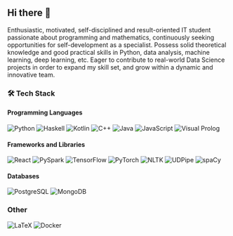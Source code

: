 ## Hi there 👋

Enthusiastic, motivated, self-disciplined and result-oriented IT student passionate about programming and mathematics, continuously seeking opportunities for self-development as a specialist. Possess solid theoretical knowledge and good practical skills in Python, data analysis, machine learning, deep learning, etc. Eager to contribute to real-world Data Science projects in order to expand my skill set, and grow within a dynamic and innovative team.

### 🛠️ Tech Stack

#### Programming Languages
![Python](https://img.shields.io/badge/-Python-3776AB?logo=python&logoColor=white)
![Haskell](https://img.shields.io/badge/-Haskell-5D4F85?logo=haskell&logoColor=white)
![Kotlin](https://img.shields.io/badge/-Kotlin-7F52FF?logo=kotlin&logoColor=white)
![C++](https://img.shields.io/badge/-C++-00599C?logo=c%2B%2B&logoColor=white)
![Java](https://img.shields.io/badge/-Java-007396?logo=java&logoColor=white)
![JavaScript](https://img.shields.io/badge/-JavaScript-F7DF1E?logo=javascript&logoColor=black)
![Visual Prolog](https://img.shields.io/badge/-Visual%20Prolog-005F87?style=flat)

#### Frameworks and Libraries
![React](https://img.shields.io/badge/-React-61DAFB?logo=react&logoColor=black)
![PySpark](https://img.shields.io/badge/-PySpark-E25A1C?logo=apache-spark&logoColor=white)
![TensorFlow](https://img.shields.io/badge/-TensorFlow-FF6F00?logo=tensorflow&logoColor=white)
![PyTorch](https://img.shields.io/badge/-PyTorch-EE4C2C?logo=pytorch&logoColor=white)
![NLTK](https://img.shields.io/badge/-NLTK-85C1E9?style=flat)
![UDPipe](https://img.shields.io/badge/-UDPipe-008080?style=flat)
![spaCy](https://img.shields.io/badge/-spaCy-09A3D5?style=flat)

#### Databases
![PostgreSQL](https://img.shields.io/badge/-PostgreSQL-336791?logo=postgresql&logoColor=white)
![MongoDB](https://img.shields.io/badge/-MongoDB-47A248?logo=mongodb&logoColor=white)

### Other
![LaTeX](https://img.shields.io/badge/-LaTeX-008080?logo=latex&logoColor=white)
![Docker](https://img.shields.io/badge/-Docker-2496ED?logo=docker&logoColor=white)

<!--
**DoctorKaufman/DoctorKaufman** is a ✨ _special_ ✨ repository because its `README.md` (this file) appears on your GitHub profile.

Here are some ideas to get you started:

- 🔭 I’m currently working on ...
- 🌱 I’m currently learning ...
- 👯 I’m looking to collaborate on ...
- 🤔 I’m looking for help with ...
- 💬 Ask me about ...
- 📫 How to reach me: ...
- 😄 Pronouns: ...
- ⚡ Fun fact: ...
-->
